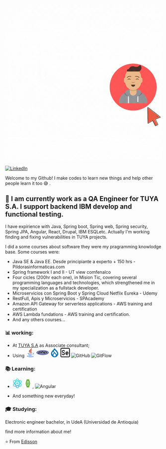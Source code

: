 ![](https://github.com/edissonchamorroc/edissonchamorroc/blob/main/pic.gif)


<a href="https://www.linkedin.com/in/john-edisson-chamorro-coral-76ab74228/"><img alt="LinkedIn" src="https://img.shields.io/badge/LinkedIn-Edisson%20Chamorro-blue?style=flat&logo=linkedin"></a> 

Welcome to my Github! I make codes to learn new things and help other people learn it too  :sweat_smile: .

##  :calendar: I am currently work as a QA Engineer for TUYA S.A. I support backend IBM develop and functional testing.
I have expirience with Java, Spring boot, Spring web, Spring security, Spring JPA, Angular, React, Drupal, IBM ESQLetc. Actually I'm working finding and fixing vulnerabilities in TUYA projects. 

I did a some courses about software they were my pragramming knowlodge base. Some courses were:
 * Java SE & Java EE. Desde principiante a experto + 150 hrs - Pildorasinformaticas.com
 * Spring framework I and II - UT view comfenalco
 * Four cicles (200hr each one), in Mision Tic, covering several programming languages and technologies, which strengthened me in my specialization as a fullstack developer.
 * Microservicios con Spring Boot y Spring Cloud Netflix Eureka - Udemy
 * RestFull, Apis y Microservicios - SPAcademy
 * Amazon API Gateway for serverless applications - AWS training and certification
 * AWS Lambda fundations - AWS training and certification.
 * And any others courses...


### :bar_chart: working:

 - At [TUYA S.A](https://www.linkedin.com/search/results/all/?heroEntityKey=urn%3Ali%3Aorganization%3A834013&keywords=sophos%20solutions&origin=RICH_QUERY_TYPEAHEAD_HISTORY&position=0&searchId=73d56474-06bd-49ff-9b56-fd7a77d41599&sid=gzT) as Associate consultant;
 - Using ![Java](https://github.com/edissonchamorroc/edissonchamorroc/blob/main/java.png) 
  ![PHP](https://github.com/edissonchamorroc/edissonchamorroc/blob/main/php.png) 
  ![Drupal](https://github.com/edissonchamorroc/edissonchamorroc/blob/main/drupal.png) 
  ![selenium](https://github.com/edissonchamorroc/edissonchamorroc/blob/main/selenium.png)
  ![GitHub](https://img.shields.io/badge/-GitHub-181717?&logo=github) 
  ![GitFlow](https://img.shields.io/badge/-gitflow-05a698?&logo=git)
 
 ### :books: Learning:
 - ![React js](https://github.com/edissonchamorroc/edissonchamorroc/blob/main/physics.png) 
 ![spring reactive](https://github.com/edissonchamorroc/edissonchamorroc/blob/main/spring-boot-ok.png),
![Angular](https://upload.wikimedia.org/wikipedia/commons/thumb/c/cf/Angular_full_color_logo.svg/32px-Angular_full_color_logo.svg.png)

 - And something new everyday! 

### :mortar_board: Studying:
Electronic engineer bachelor, in UdeA (Universidad de Antioquia) 

find more information about me! 

⭐️ From [Edisson](https://edissonchamorroc.github.io/portafolio/)
